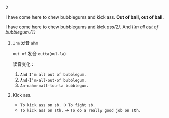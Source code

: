2

I have come here to chew bubblegums and kick ass. **Out of ball, out of ball.**

I have come here to chew bubblegums and kick *ass(2)*. And *I'm all out of bubblegum.(1)*

1. `I'm` 发音 `ahm`

    `out of` 发音 `outta`(`oul-la`)

    读音变化：
    1. `And I'm all out of bubblegum.`
    2. `And-I'm-all-out-of bubblegum.`
    3. `An-nahm-mall-lou-la bubblegum.`
2. Kick ass.
    * `To kick ass on sb.` -> `To fight sb.`
    * `To kick ass on sth.` -> `To do a really good job on sth.`